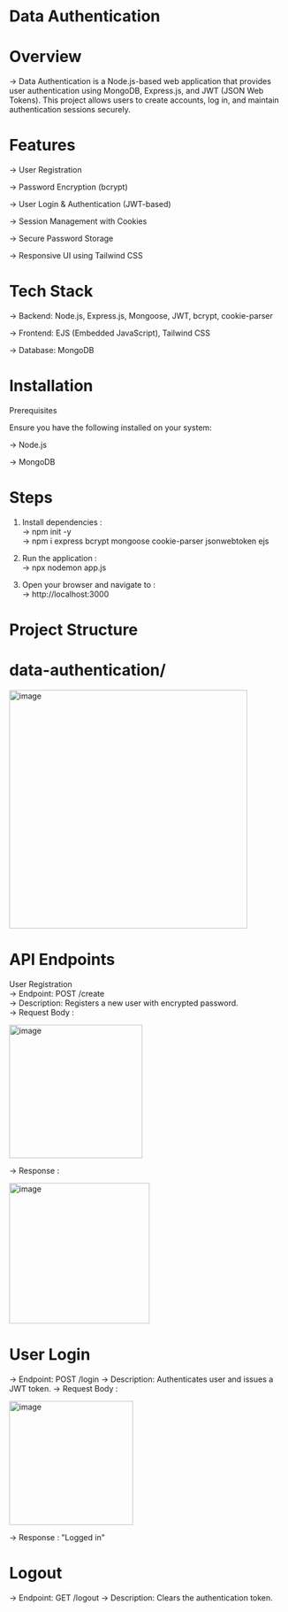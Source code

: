 # Data Authentication

# Overview

  -> Data Authentication is a Node.js-based web application that provides user authentication using MongoDB,
     Express.js, and JWT (JSON Web Tokens). This project allows users to create accounts, log in, and maintain authentication sessions securely.

# Features

  -> User Registration

  -> Password Encryption (bcrypt)

  -> User Login & Authentication (JWT-based)

  -> Session Management with Cookies

  -> Secure Password Storage

  -> Responsive UI using Tailwind CSS

# Tech Stack

  -> Backend: Node.js, Express.js, Mongoose, JWT, bcrypt, cookie-parser

  -> Frontend: EJS (Embedded JavaScript), Tailwind CSS

  -> Database: MongoDB

# Installation

Prerequisites

Ensure you have the following installed on your system:

  -> Node.js

  -> MongoDB

# Steps
1. Install dependencies : <br>
     -> npm init -y <br>
     -> npm i express bcrypt mongoose cookie-parser jsonwebtoken ejs <br>
   
3. Run the application : <br>
   -> npx nodemon app.js <br>

5. Open your browser and navigate to : <br>
   -> http://localhost:3000

# Project Structure

# data-authentication/

<img width="431" alt="image" src="https://github.com/user-attachments/assets/3a8bff0d-bfb5-49d8-8ea3-40988fc354a4" />

# API Endpoints

User Registration <br>
  -> Endpoint: POST /create <br>
  -> Description: Registers a new user with encrypted password. <br>
  -> Request Body : <br>

  <img width="241" alt="image" src="https://github.com/user-attachments/assets/e1d43b29-d590-46bd-a0bc-d93ddba2c8b9" /> <br>

  -> Response : <br>

  <img width="254" alt="image" src="https://github.com/user-attachments/assets/67cc6a1e-5ab7-43b4-8018-3c3731057c5c" />

# User Login
  -> Endpoint: POST /login
  -> Description: Authenticates user and issues a JWT token.
  -> Request Body :

  <img width="224" alt="image" src="https://github.com/user-attachments/assets/f254b374-d6b6-4ff1-a821-63ff5f8492a7" />

  -> Response :
    "Logged in"
    
# Logout
  -> Endpoint: GET /logout
  -> Description: Clears the authentication token.
